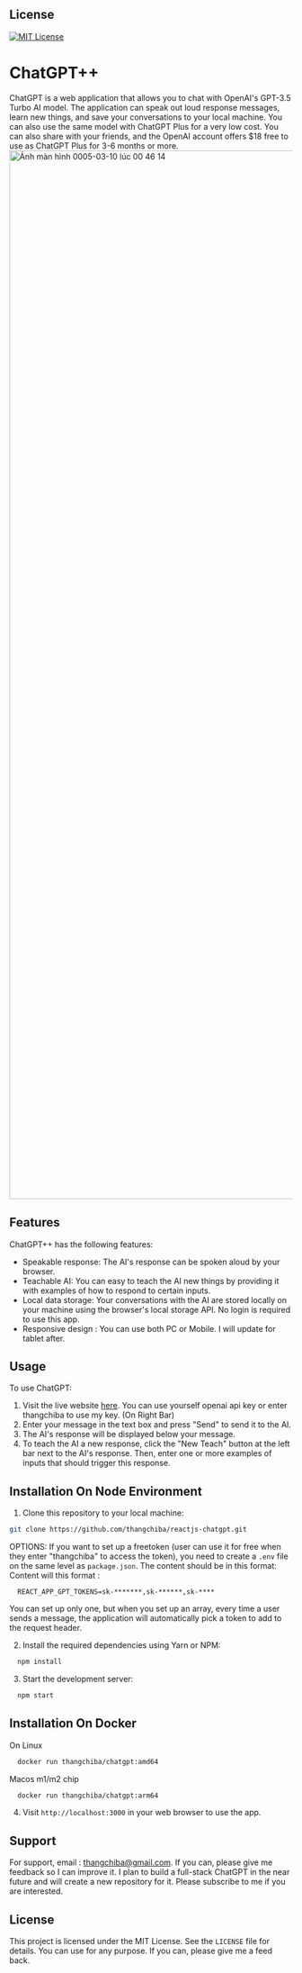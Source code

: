 ## License
[![MIT License](https://img.shields.io/badge/License-MIT-green.svg)](https://choosealicense.com/licenses/mit/)

# ChatGPT++
ChatGPT is a web application that allows you to chat with OpenAI's GPT-3.5 Turbo AI model. The application can speak out loud response messages, learn new things, and save your conversations to your local machine. You can also use the same model with ChatGPT Plus for a very low cost. You can also share with your friends, and the OpenAI account offers $18 free to use as ChatGPT Plus for 3-6 months or more.
<img width="1863" alt="Ảnh màn hình 0005-03-10 lúc 00 46 14" src="https://user-images.githubusercontent.com/69825481/224081745-adc623b5-c3cc-4212-ac3b-0fddce023b04.png">

## Features
ChatGPT++ has the following features:
- Speakable response: The AI's response can be spoken aloud by your browser.
- Teachable AI: You can easy to teach the AI new things by providing it with examples of how to respond to certain inputs.
- Local data storage: Your conversations with the AI are stored locally on your machine using the browser's local storage API. No login is required to use this app.
- Responsive design : You can use both PC or Mobile. I will update for tablet after.

## Usage
To use ChatGPT:
1. Visit the live website [here](https://thangchiba.com/chatgpt). You can use yourself openai api key or enter thangchiba to use my key. (On Right Bar)
2. Enter your message in the text box and press "Send" to send it to the AI.
3. The AI's response will be displayed below your message.
4. To teach the AI a new response, click the "New Teach" button at the left bar next to the AI's response. Then, enter one or more examples of inputs that should trigger this response.

## Installation On Node Environment
1. Clone this repository to your local machine:
```bash
git clone https://github.com/thangchiba/reactjs-chatgpt.git
```
OPTIONS: If you want to set up a freetoken (user can use it for free when they enter "thangchiba" to access the token), you need to create a `.env` file on the same level as `package.json`. The content should be in this format:
Content will this format : 
```
  REACT_APP_GPT_TOKENS=sk-*******,sk-******,sk-****
```
You can set up only one, but when you set up an array, every time a user sends a message, the application will automatically pick a token to add to the request header.

2. Install the required dependencies using Yarn or NPM:
```bash
  npm install
```

3. Start the development server:
```bash
  npm start
```

## Installation On Docker
On Linux
```bash
  docker run thangchiba/chatgpt:amd64
``` 
Macos m1/m2 chip
```bash
  docker run thangchiba/chatgpt:arm64
``` 

4. Visit `http://localhost:3000` in your web browser to use the app.

## Support

For support, email : thangchiba@gmail.com.
If you can, please give me feedback so I can improve it. 
I plan to build a full-stack ChatGPT in the near future and will create a new repository for it. 
Please subscribe to me if you are interested.

## License
This project is licensed under the MIT License. See the `LICENSE` file for details.
You can use for any purpose. If you can, please give me a feed back.
